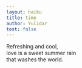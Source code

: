 ```yaml
---
layout: haiku
title: time
author: Yulidar
test: false
---
```


Refreshing and cool, <br>
love is a sweet summer rain <br>
that washes the world. <br>